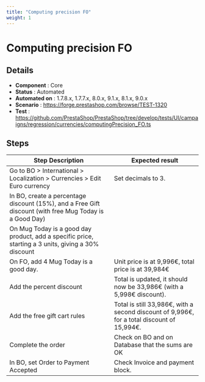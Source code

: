 ```yaml
---
title: "Computing precision FO"
weight: 1
---
```


# Computing precision FO
## Details
* **Component** : Core
* **Status** : Automated
* **Automated on** : 1.7.8.x, 1.7.7.x, 8.0.x, 9.1.x, 8.1.x, 9.0.x
* **Scenario** : https://forge.prestashop.com/browse/TEST-1320
* **Test** : https://github.com/PrestaShop/PrestaShop/tree/develop/tests/UI/campaigns/regression/currencies/computingPrecision_FO.ts

## Steps
| Step Description | Expected result |
| ----- | ----- |
| Go to BO > International > Localization > Currencies > Edit Euro currency | Set decimals to 3. |
| In BO, create a percentage discount (15%), and a Free Gift discount (with free Mug Today is a Good Day) |  |
| On Mug Today is a good day product, add a specific price, starting a 3 units, giving a 30% discount |  |
| On FO, add 4 Mug Today is a good day. | Unit price is at 9,996€, total price is at 39,984€ |
| Add the percent discount | Total is updated, it should now be 33,986€ (with a 5,998€ discount). |
| Add the free gift cart rules | Total is still 33,986€, with a second discount of 9,996€, for a total discount of 15,994€. |
| Complete the order | Check on BO and on Database that the sums are OK |
| In BO, set Order to Payment Accepted | Check Invoice and payment block. |
